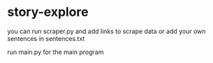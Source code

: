 # story-explore
you can run scraper.py and add links to scrape data or add your own sentences in sentences.txt

run main.py for the main program
